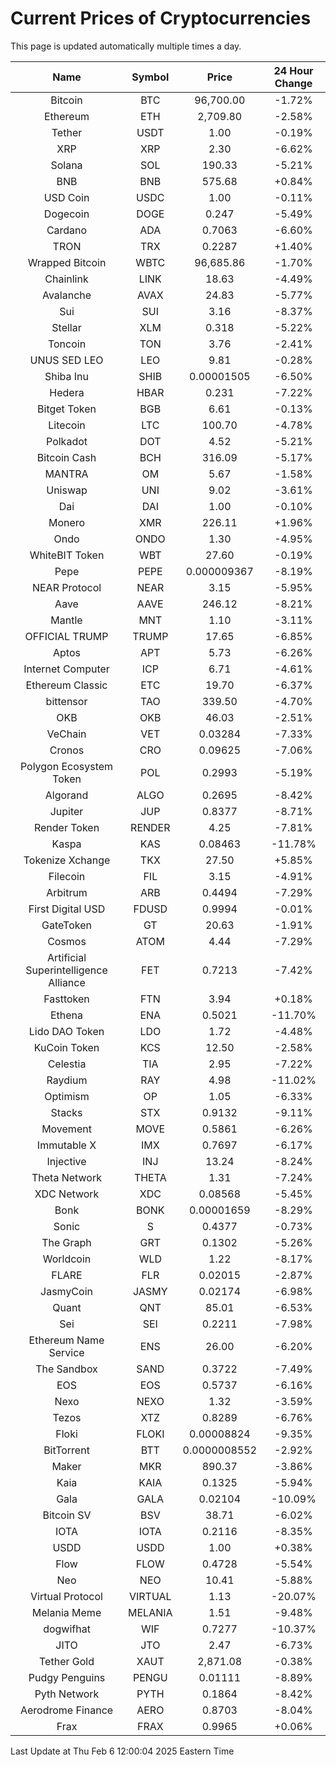 # Current Prices of Cryptocurrencies
This page is updated automatically multiple times a day.

| Name | Symbol | Price | 24 Hour Change |
| :---: |:---:| :---: | :---: |
| Bitcoin | BTC | 96,700.00 | -1.72% |
| Ethereum | ETH | 2,709.80 | -2.58% |
| Tether | USDT | 1.00 | -0.19% |
| XRP | XRP | 2.30 | -6.62% |
| Solana | SOL | 190.33 | -5.21% |
| BNB | BNB | 575.68 | +0.84% |
| USD Coin | USDC | 1.00 | -0.11% |
| Dogecoin | DOGE | 0.247 | -5.49% |
| Cardano | ADA | 0.7063 | -6.60% |
| TRON | TRX | 0.2287 | +1.40% |
| Wrapped Bitcoin | WBTC | 96,685.86 | -1.70% |
| Chainlink | LINK | 18.63 | -4.49% |
| Avalanche | AVAX | 24.83 | -5.77% |
| Sui | SUI | 3.16 | -8.37% |
| Stellar | XLM | 0.318 | -5.22% |
| Toncoin | TON | 3.76 | -2.41% |
| UNUS SED LEO | LEO | 9.81 | -0.28% |
| Shiba Inu | SHIB | 0.00001505 | -6.50% |
| Hedera | HBAR | 0.231 | -7.22% |
| Bitget Token | BGB | 6.61 | -0.13% |
| Litecoin | LTC | 100.70 | -4.78% |
| Polkadot | DOT | 4.52 | -5.21% |
| Bitcoin Cash | BCH | 316.09 | -5.17% |
| MANTRA | OM | 5.67 | -1.58% |
| Uniswap | UNI | 9.02 | -3.61% |
| Dai | DAI | 1.00 | -0.10% |
| Monero | XMR | 226.11 | +1.96% |
| Ondo | ONDO | 1.30 | -4.95% |
| WhiteBIT Token | WBT | 27.60 | -0.19% |
| Pepe | PEPE | 0.000009367 | -8.19% |
| NEAR Protocol | NEAR | 3.15 | -5.95% |
| Aave | AAVE | 246.12 | -8.21% |
| Mantle | MNT | 1.10 | -3.11% |
| OFFICIAL TRUMP | TRUMP | 17.65 | -6.85% |
| Aptos | APT | 5.73 | -6.26% |
| Internet Computer | ICP | 6.71 | -4.61% |
| Ethereum Classic | ETC | 19.70 | -6.37% |
| bittensor | TAO | 339.50 | -4.70% |
| OKB | OKB | 46.03 | -2.51% |
| VeChain | VET | 0.03284 | -7.33% |
| Cronos | CRO | 0.09625 | -7.06% |
| Polygon Ecosystem Token | POL | 0.2993 | -5.19% |
| Algorand | ALGO | 0.2695 | -8.42% |
| Jupiter | JUP | 0.8377 | -8.71% |
| Render Token | RENDER | 4.25 | -7.81% |
| Kaspa | KAS | 0.08463 | -11.78% |
| Tokenize Xchange | TKX | 27.50 | +5.85% |
| Filecoin | FIL | 3.15 | -4.91% |
| Arbitrum | ARB | 0.4494 | -7.29% |
| First Digital USD | FDUSD | 0.9994 | -0.01% |
| GateToken | GT | 20.63 | -1.91% |
| Cosmos | ATOM | 4.44 | -7.29% |
| Artificial Superintelligence Alliance | FET | 0.7213 | -7.42% |
| Fasttoken | FTN | 3.94 | +0.18% |
| Ethena | ENA | 0.5021 | -11.70% |
| Lido DAO Token | LDO | 1.72 | -4.48% |
| KuCoin Token | KCS | 12.50 | -2.58% |
| Celestia | TIA | 2.95 | -7.22% |
| Raydium | RAY | 4.98 | -11.02% |
| Optimism | OP | 1.05 | -6.33% |
| Stacks | STX | 0.9132 | -9.11% |
| Movement | MOVE | 0.5861 | -6.26% |
| Immutable X | IMX | 0.7697 | -6.17% |
| Injective | INJ | 13.24 | -8.24% |
| Theta Network | THETA | 1.31 | -7.24% |
| XDC Network | XDC | 0.08568 | -5.45% |
| Bonk | BONK | 0.00001659 | -8.29% |
| Sonic | S | 0.4377 | -0.73% |
| The Graph | GRT | 0.1302 | -5.26% |
| Worldcoin | WLD | 1.22 | -8.17% |
| FLARE | FLR | 0.02015 | -2.87% |
| JasmyCoin | JASMY | 0.02174 | -6.98% |
| Quant | QNT | 85.01 | -6.53% |
| Sei | SEI | 0.2211 | -7.98% |
| Ethereum Name Service | ENS | 26.00 | -6.20% |
| The Sandbox | SAND | 0.3722 | -7.49% |
| EOS | EOS | 0.5737 | -6.16% |
| Nexo | NEXO | 1.32 | -3.59% |
| Tezos | XTZ | 0.8289 | -6.76% |
| Floki | FLOKI | 0.00008824 | -9.35% |
| BitTorrent | BTT | 0.0000008552 | -2.92% |
| Maker | MKR | 890.37 | -3.86% |
| Kaia | KAIA | 0.1325 | -5.94% |
| Gala | GALA | 0.02104 | -10.09% |
| Bitcoin SV | BSV | 38.71 | -6.02% |
| IOTA | IOTA | 0.2116 | -8.35% |
| USDD | USDD | 1.00 | +0.38% |
| Flow | FLOW | 0.4728 | -5.54% |
| Neo | NEO | 10.41 | -5.88% |
| Virtual Protocol | VIRTUAL | 1.13 | -20.07% |
| Melania Meme | MELANIA | 1.51 | -9.48% |
| dogwifhat | WIF | 0.7277 | -10.37% |
| JITO | JTO | 2.47 | -6.73% |
| Tether Gold | XAUT | 2,871.08 | -0.38% |
| Pudgy Penguins | PENGU | 0.01111 | -8.89% |
| Pyth Network | PYTH | 0.1864 | -8.42% |
| Aerodrome Finance | AERO | 0.8703 | -8.04% |
| Frax | FRAX | 0.9965 | +0.06% |

Last Update at Thu Feb  6 12:00:04 2025 Eastern Time